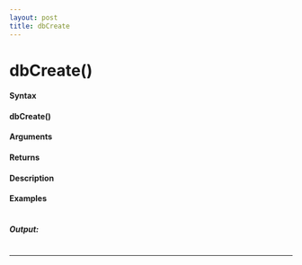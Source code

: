 ```yaml
---
layout: post
title: dbCreate
---
```


# dbCreate()


#### Syntax

#### dbCreate()

#### Arguments

#### Returns

#### Description

#### Examples

```

```

##### Output:

```

```

---